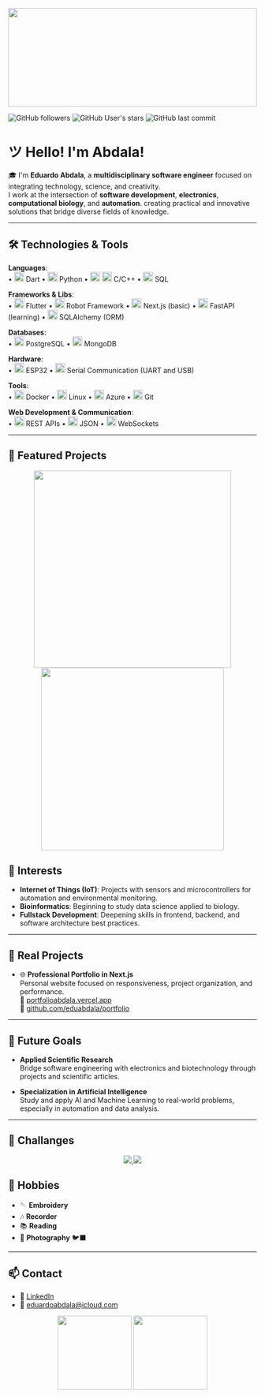 <img src="https://upload.wikimedia.org/wikipedia/commons/3/31/Stable_puffer_animation.gif" width="100%" height="200px" style="object-fit: cover;" />

![GitHub followers](https://img.shields.io/github/followers/eduabdala?label=Followers&style=social)
![GitHub User's stars](https://img.shields.io/github/stars/eduabdala?style=social)
![GitHub last commit](https://img.shields.io/github/last-commit/eduabdala/eduabdala)

# ツ Hello! I'm Abdala!

🎓 I'm **Eduardo Abdala**, a **multidisciplinary software engineer** focused on integrating technology, science, and creativity.  
I work at the intersection of **software development**, **electronics**, **computational biology**, and **automation**. creating practical and innovative solutions that bridge diverse fields of knowledge.

---

## 🛠️ Technologies & Tools

**Languages**:  
• <img src="https://img.icons8.com/?size=100&id=7AFcZ2zirX6Y&format=png&color=000000" width="20px" height="20px" style="object-fit: cover;" /> Dart
• <img src="https://img.icons8.com/?size=100&id=13441&format=png&color=000000" width="20px" height="20px" style="object-fit: cover;" /> Python
• <img src="https://img.icons8.com/?size=100&id=40670&format=png&color=000000" width="20px" height="20px" style="object-fit: cover;" /> <img src="https://img.icons8.com/?size=100&id=40669&format=png&color=000000" width="20px" height="20px" style="object-fit: cover;" /> C/C++
• <img src="https://img.icons8.com/?size=100&id=J6KcaRLsTgpZ&format=png&color=000000" width="20px" height="20px" style="object-fit: cover;" /> SQL

**Frameworks & Libs**:  
• <img src="https://img.icons8.com/?size=100&id=7I3BjCqe9rjG&format=png&color=000000" width="20px" height="20px" style="object-fit: cover;" /> Flutter
• <img src="https://www.svgrepo.com/show/374049/robotframework.svg" width="20px" height="20px" style="object-fit: cover;" /> Robot Framework
• <img src="https://img.icons8.com/?size=100&id=yUdJlcKanVbh&format=png&color=000000" width="20px" height="20px" style="object-fit: cover;" /> Next.js (basic)
• <img src="https://fastapi.tiangolo.com/img/favicon.png" width="20px" height="20px" style="object-fit: cover;" /> FastAPI (learning)
• <img src="https://buildwithlayer.gallerycdn.vsassets.io/extensions/buildwithlayer/sqlalchemy-integration-expert-jyszg/0.0.13/1740523961608/Microsoft.VisualStudio.Services.Icons.Default" width="20px" height="20px" style="object-fit: cover;" /> SQLAlchemy (ORM)

**Databases**:  
• <img src="https://img.icons8.com/?size=100&id=38561&format=png&color=000000" width="20px" height="20px" style="object-fit: cover;" /> PostgreSQL
• <img src="https://d2lgmzy8vjj79z.cloudfront.net/mongodb.svg" width="20px" height="20px" style="object-fit: cover;" /> MongoDB

**Hardware**:  
• <img src="https://cdn.iconscout.com/icon/free/png-512/free-espressif-logo-icon-download-in-svg-png-gif-file-formats--brand-company-business-brands-pack-logos-icons-2285012.png?f=webp&w=256" width="20px" height="20px" style="object-fit: cover;" /> ESP32
• <img src="https://img.icons8.com/?size=100&id=13337&format=png&color=000000" width="20px" height="20px" style="object-fit: cover;" /> Serial Communication (UART and USB)

**Tools**:  
• <img src="https://img.icons8.com/?size=100&id=cdYUlRaag9G9&format=png&color=000000" width="20px" height="20px" style="object-fit: cover;" /> Docker
• <img src="https://img.icons8.com/?size=100&id=17842&format=png&color=000000" width="20px" height="20px" style="object-fit: cover;" /> Linux
• <img src="https://img.icons8.com/?size=100&id=81727&format=png&color=000000" width="20px" height="20px" style="object-fit: cover;" /> Azure
• <img src="https://img.icons8.com/?size=100&id=20906&format=png&color=000000" width="20px" height="20px" style="object-fit: cover;" /> Git


**Web Development & Communication**:  
• <img src="https://miro.medium.com/v2/resize:fit:1200/1*J3G3akaMpUOLegw0p0qthA.png" width="20px" height="20px" style="object-fit: cover;" /> REST APIs
• <img src="https://img.icons8.com/?size=100&id=BY2nZtg9LvTP&format=png&color=000000" width="20px" height="20px" style="object-fit: cover;" /> JSON
• <img src="https://img.icons8.com/?size=100&id=106729&format=png&color=000000" width="20px" height="20px" style="object-fit: cover;" /> WebSockets 

---

## 🧩 Featured Projects

<p align="center">
  <a href="https://github.com/eduabdala/tool-flutter-app">
    <img src="https://github-readme-stats.vercel.app/api/pin/?username=eduabdala&repo=tool-flutter-app&theme=default&cache_bust=1691247600" width="400"/>
  </a>
  <a href="https://github.com/eduabdala/chat-ethora">
    <img src="https://github-readme-stats.vercel.app/api/pin/?username=eduabdala&repo=tool-chat-ethora&theme=default&cache_bust=1691247600" width="370"/>
  </a>
</p>



## 🌱 Interests

- **Internet of Things (IoT)**: Projects with sensors and microcontrollers for automation and environmental monitoring.  
- **Bioinformatics**: Beginning to study data science applied to biology.  
- **Fullstack Development**: Deepening skills in frontend, backend, and software architecture best practices.

---

## 🚀 Real Projects

- 🌐 **Professional Portfolio in Next.js**  
  Personal website focused on responsiveness, project organization, and performance.  
  🔗 [portfolioabdala.vercel.app](https://portfolioabdala.vercel.app)  
  📂 [github.com/eduabdala/portfolio](https://github.com/eduabdala/portfolio)

---

## 🎯 Future Goals

- **Applied Scientific Research**  
  Bridge software engineering with electronics and biotechnology through projects and scientific articles.

- **Specialization in Artificial Intelligence**  
  Study and apply AI and Machine Learning to real-world problems, especially in automation and data analysis.

---


## 🧩 Challanges

<p align="center">
  <a href="https://github.com/eduabdala/geekdemy-challange">
    <img src="https://github-readme-stats.vercel.app/api/pin/?username=eduabdala&repo=challange-python-geekdemy&theme=default&cache_bust=1691247600" />
  </a>
  <a href="https://github.com/eduabdala/lib-open-bsc">
    <img src="https://github-readme-stats.vercel.app/api/pin/?username=eduabdala&repo=lib-open-bsc&theme=default&cache_bust=1691247600" />
  </a>
</p>

## 🎨 Hobbies

- 🪡 **Embroidery**  
- 🎶 **Recorder**  
- 📚 **Reading**  
- 📸 **Photography** 🐦‍⬛

---

## 📫 Contact

- 🔗 [LinkedIn](https://www.linkedin.com/in/eduardo-silva-abdala)  
- 📧 eduardoabdala@icloud.com

<p align="center">
  <img src="https://github-readme-stats.vercel.app/api?username=eduabdala&show_icons=true&theme=default&cache_bust=1691248601" height="150"/>
  <img src="https://github-readme-stats.vercel.app/api/top-langs/?username=eduabdala&layout=compact&langs_count=8&theme=default&cache_bust=1691247601" height="150"/>
</p>

